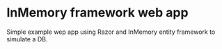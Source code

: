 # InMemory framework web app

Simple example wep app using Razor and InMemory entity framework to simulate a DB.
